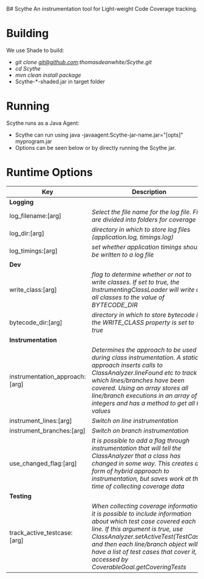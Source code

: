 B# Scythe
An instrumentation tool for Light-weight Code Coverage tracking.

# Building
We use Shade to build:
- *git clone git@github.com:thomasdeanwhite/Scythe.git*
- *cd Scythe*
- *mvn clean install package*
- Scythe-*-shaded.jar in target folder

# Running
Scythe runs as a Java Agent:
- Scythe can run using java -javaagent:Scythe-jar-name.jar="[opts]" myprogram.jar
- Options can be seen below or by directly running the Scythe jar.

# Runtime Options
| Key | Description |
| --- | --- |
| **Logging** |  |
| log_filename:[arg]  | _Select the file name for the log file. Files are divided into folders for coverage etc_ |
| log_dir:[arg]  | _directory in which to store log files (application.log, timings.log)_ |
| log_timings:[arg]  | _set whether application timings should be written to a log file_ |
| **Dev** |  |
| write_class:[arg]  | _flag to determine whether or not to write classes. If set to true, the InstrumentingClassLoader will write out all classes to the value of BYTECODE_DIR_ |
| bytecode_dir:[arg]  | _directory in which to store bytecode if the WRITE_CLASS property is set to true_ |
| **Instrumentation** |  |
| instrumentation_approach:[arg]  | _Determines the approach to be used during class instrumentation. A static approach inserts calls to ClassAnalyzer.lineFound etc to track which lines/branches have been covered. Using an array stores all line/branch executions in an array of integers and has a method to get all the values_ |
| instrument_lines:[arg]  | _Switch on line instrumentation_ |
| instrument_branches:[arg]  | _Switch on branch instrumentation_ |
| use_changed_flag:[arg]  | _It is possible to add a flag through instrumentation that will tell the ClassAnalyzer that a class has changed in some way. This creates a form of hybrid approach to instrumentation, but saves work at the time of collecting coverage data_ |
| **Testing** |  |
| track_active_testcase:[arg]  | _When collecting coverage information, it is possible to include information about which test case covered each line. If this argument is true, use ClassAnalyzer.setActiveTest(TestCase), and then each line/branch object will have a list of test cases that cover it, accessed by CoverableGoal.getCoveringTests_ |